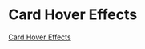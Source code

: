 # Card Hover Effects

[Card Hover Effects](https://www.youtube.com/watch?v=UMuZI0rDBXE&ab_channel=OnlineTutorials)